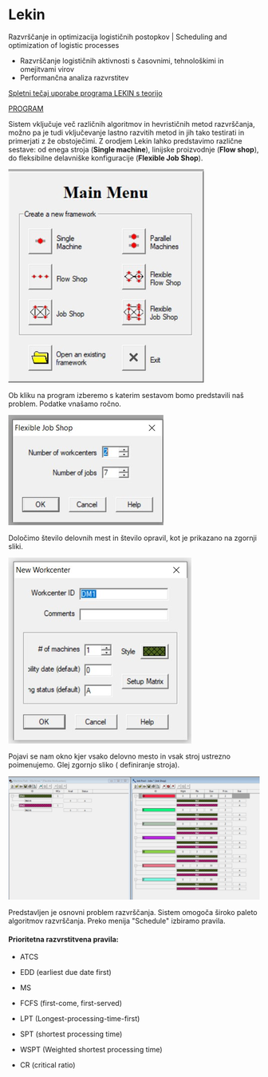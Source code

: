 # Lekin
Razvrščanje in optimizacija logističnih postopkov | Scheduling and optimization of logistic processes
* Razvrščanje logističnih aktivnosti s časovnimi, tehnološkimi in omejitvami virov
* Performančna analiza razvrstitev

[Spletni tečaj uporabe programa LEKIN s teorijo](https://www.youtube.com/watch?v=ecWG2eYKho4)

[PROGRAM](https://github.com/Karpedi/Lekin/blob/main/lekin.exe)

Sistem vključuje več različnih algoritmov in hevrističnih metod razvrščanja, možno pa je tudi vključevanje lastno razvitih metod in jih tako testirati in primerjati z že obstoječimi. Z orodjem Lekin lahko predstavimo različne sestave: od enega stroja (**Single machine**), linijske proizvodnje (**Flow shop**), do fleksibilne delavniške konfiguracije (**Flexible Job Shop**).

![](https://github.com/Karpedi/Lekin/blob/main/za%C4%8Detnimeni.jpg)

Ob kliku na program izberemo s katerim sestavom bomo predstavili naš problem. Podatke vnašamo ročno.

![](https://github.com/Karpedi/Lekin/blob/main/dolo%C4%8Danje_parametrov.jpg)

Določimo število delovnih mest in število opravil, kot je prikazano na zgornji sliki.

![](https://github.com/Karpedi/Lekin/blob/main/NAstavljanje_parametrov.jpg)

Pojavi se nam okno kjer vsako delovno mesto in vsak stroj ustrezno poimenujemo. Glej  zgornjo sliko ( definiranje stroja).

![](https://github.com/Karpedi/Lekin/blob/main/za%C4%8Detno_stanje.jpg)

Predstavljen je osnovni problem razvrščanja. Sistem omogoča široko paleto algoritmov razvrščanja. Preko menija "Schedule" izbiramo pravila.
#### Prioritetna razvrstitvena pravila: 
+ ATCS

+ EDD (earliest due date first)
+ MS

+ FCFS (first-come, first-served)
+ LPT (Longest-processing-time-first)
+ SPT (shortest processing time)
+ WSPT (Weighted shortest processing time)
+ CR (critical ratio)


